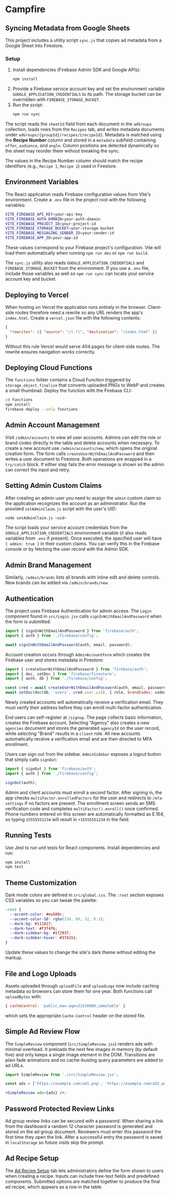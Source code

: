 # Campfire

## Syncing Metadata from Google Sheets

This project includes a utility script `sync.js` that copies ad metadata from a
Google Sheet into Firestore.

### Setup

1. Install dependencies (Firebase Admin SDK and Google APIs):
   ```bash
   npm install
   ```
2. Provide a Firebase service account key and set the environment variable
   `GOOGLE_APPLICATION_CREDENTIALS` to its path. The storage bucket can be
   overridden with `FIREBASE_STORAGE_BUCKET`.
3. Run the script:
   ```bash
   npm run sync
   ```

The script reads the `sheetId` field from each document in the `adGroups`
collection, loads rows from the `Recipes` tab, and writes metadata documents
under `adGroups/{groupId}/recipes/{recipeId}`. Metadata is matched using the
**Recipe Number** column and stored in a `metadata` subfield containing
`offer`, `audience`, and `angle`. Column positions are detected dynamically so
the sheet may reorder them without breaking the sync.

The values in the Recipe Number column should match the recipe identifiers
(e.g., `Recipe 1`, `Recipe 2`) used in Firestore.

## Environment Variables

The React application reads Firebase configuration values from Vite's
environment. Create a `.env` file in the project root with the following
variables:

```bash
VITE_FIREBASE_API_KEY=your-api-key
VITE_FIREBASE_AUTH_DOMAIN=your-auth-domain
VITE_FIREBASE_PROJECT_ID=your-project-id
VITE_FIREBASE_STORAGE_BUCKET=your-storage-bucket
VITE_FIREBASE_MESSAGING_SENDER_ID=your-sender-id
VITE_FIREBASE_APP_ID=your-app-id
```

These values correspond to your Firebase project's configuration. Vite will load
them automatically when running `npm run dev` or `npm run build`.

The `sync.js` utility also reads `GOOGLE_APPLICATION_CREDENTIALS` and
`FIREBASE_STORAGE_BUCKET` from the environment. If you use a `.env` file, include
those variables as well so `npm run sync` can locate your service account key and
bucket.

## Deploying to Vercel

When hosting on Vercel the application runs entirely in the browser. Client-side
routes therefore need a rewrite so any URL renders the app's `index.html`.
Create a `vercel.json` file with the following contents:

```json
{
  "rewrites": [{ "source": "/(.*)", "destination": "/index.html" }]
}
```

Without this rule Vercel would serve 404 pages for client-side routes. The
rewrite ensures navigation works correctly.

## Deploying Cloud Functions

The `functions` folder contains a Cloud Function triggered by `storage.object.finalize` that converts uploaded PNGs to WebP and creates a small thumbnail. Deploy the function with the Firebase CLI:

```bash
cd functions
npm install
firebase deploy --only functions
```


## Admin Account Management

Visit `/admin/accounts` to view all user accounts. Admins can edit the role or
brand codes directly in the table and delete accounts when necessary. To create
a new account use `/admin/accounts/new`, which opens the original creation
form. The form calls `createUserWithEmailAndPassword` and then writes a user
document to Firestore. Both operations are wrapped in a `try/catch` block. If
either step fails the error message is shown so the admin can correct the input
and retry.


## Setting Admin Custom Claims

After creating an admin user you need to assign the `admin` custom claim so the application recognizes the account as an administrator. Run the provided `setAdminClaim.js` script with the user's UID:

```bash
node setAdminClaim.js <uid>
```

The script loads your service account credentials from the `GOOGLE_APPLICATION_CREDENTIALS` environment variable (it also reads variables from `.env` if present). Once executed, the specified user will have `{ admin: true }` in their custom claims. You can verify this in the Firebase console or by fetching the user record with the Admin SDK.

## Admin Brand Management

Similarly, `/admin/brands` lists all brands with inline edit and delete
controls. New brands can be added via `/admin/brands/new`.

## Authentication

The project uses Firebase Authentication for admin access. The `Login` component
found in `src/Login.jsx` calls `signInWithEmailAndPassword` when the form is
submitted:

```jsx
import { signInWithEmailAndPassword } from 'firebase/auth';
import { auth } from './firebase/config';

await signInWithEmailAndPassword(auth, email, password);
```

Account creation occurs through `AdminAccountForm` which creates the Firebase
user and stores metadata in Firestore:

```jsx
import { createUserWithEmailAndPassword } from 'firebase/auth';
import { doc, setDoc } from 'firebase/firestore';
import { auth, db } from './firebase/config';

const cred = await createUserWithEmailAndPassword(auth, email, password);
await setDoc(doc(db, 'users', cred.user.uid), { role, brandCodes: codes });
```

Newly created accounts will automatically receive a verification email. They
must verify their address before they can enroll multi-factor authentication.

End users can self-register at `/signup`. The page collects basic information,
creates the Firebase account. Selecting "Agency" also creates a new `agencies`
document and stores the generated `agencyId` on the user record, while
selecting "Brand" results in a `client` role. All new accounts automatically
receive a verification email and are then directed to MFA enrollment.

Users can sign out from the sidebar. `AdminSidebar` exposes a logout button that
simply calls `signOut`:

```jsx
import { signOut } from 'firebase/auth';
import { auth } from './firebase/config';

signOut(auth);
```

Admin and client accounts must enroll a second factor. After signing in,
the app checks `multiFactor.enrolledFactors` for the user and redirects to
`/mfa-settings` if no factors are present. The enrollment screen sends an SMS
verification code and completes `multiFactor().enroll()` once confirmed.
Phone numbers entered on this screen are automatically formatted as E.164,
so typing `15555551234` will result in `+15555551234` in the field.

## Running Tests

Use Jest to run unit tests for React components. Install dependencies and run:

```bash
npm install
npm test
```

## Theme Customization

Dark mode colors are defined in `src/global.css`. The `:root` section exposes CSS
variables so you can tweak the palette:

```css
:root {
  --accent-color: #ea580c;
  --accent-color-10: rgba(234, 88, 12, 0.1);
  --dark-bg: #111827;
  --dark-text: #f3f4f6;
  --dark-sidebar-bg: #1f2937;
  --dark-sidebar-hover: #374151;
}
```

Update these values to change the site's dark theme without editing the markup.

## File and Logo Uploads

Assets uploaded through `uploadFile` and `uploadLogo` now include caching
metadata so browsers can store them for one year. Both functions call
`uploadBytes` with:

```javascript
{ cacheControl: 'public,max-age=31536000,immutable' }
```

which sets the appropriate `Cache-Control` header on the stored file.

## Simple Ad Review Flow

The `SimpleReview` component (`src/SimpleReview.jsx`) renders ads with minimal overhead. It preloads the next few images in memory (by default five) and only keeps a single image element in the DOM. Transitions are plain fade animations and no cache-busting query parameters are added to ad URLs.

```jsx
import SimpleReview from './src/SimpleReview.jsx';

const ads = ['https://example.com/ad1.png', 'https://example.com/ad2.png'];

<SimpleReview ads={ads} />;
```

## Password Protected Review Links

Ad group review links can be secured with a password. When sharing a link from
the dashboard a random 12 character password is generated and stored on the ad
group document. Reviewers must enter this password the first time they open the
link. After a successful entry the password is saved in `localStorage` so future
visits skip the prompt.


## Ad Recipe Setup

The [Ad Recipe Setup](docs/ad-recipe-setup.md) tab lets administrators define the form shown to users when creating a recipe. Inputs can include free-text fields and predefined components. Submitted options are matched together to produce the final ad recipe, which appears as a row in the table.
